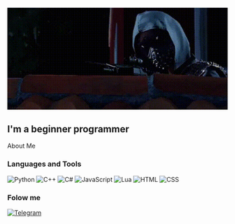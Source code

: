![Header](https://github.com/MarcusProgram/MarcusProgram/blob/main/assets/watch.gif)

## I'm a beginner programmer

About Me

### Languages and Tools

![Python](https://img.shields.io/badge/Python-0A0A15?style=for-the-badge&logo=python)
![C++](https://img.shields.io/badge/C++-0A0A15?style=for-the-badge&logo=CPlusPlus)
![C#](https://img.shields.io/badge/C%23-0A0A15?style=for-the-badge&logo=CSharp)
![JavaScript](https://img.shields.io/badge/Java%20Script-0A0A15?style=for-the-badge&logo=javascript)
![Lua](https://img.shields.io/badge/Lua-0A0A15?style=for-the-badge&logo=Lua)
![HTML](https://img.shields.io/badge/HTML-0A0A15?style=for-the-badge&logo=html)
![CSS](https://img.shields.io/badge/CSS-0A0A15?style=for-the-badge&logo=css)

### Folow me
[![Telegram](https://img.shields.io/badge/Telegram-0A0A15?style=for-the-badge&logo=Telegram)](https://web.telegram.org/k/#@MarcusovP)
